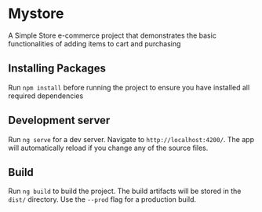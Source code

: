 # Mystore

A Simple Store e-commerce project that demonstrates the basic functionalities of adding items to cart and purchasing

## Installing Packages

Run `npm install` before running the project to ensure you have installed all required dependencies
## Development server

Run `ng serve` for a dev server. Navigate to `http://localhost:4200/`. The app will automatically reload if you change any of the source files.

## Build

Run `ng build` to build the project. The build artifacts will be stored in the `dist/` directory. Use the `--prod` flag for a production build.

